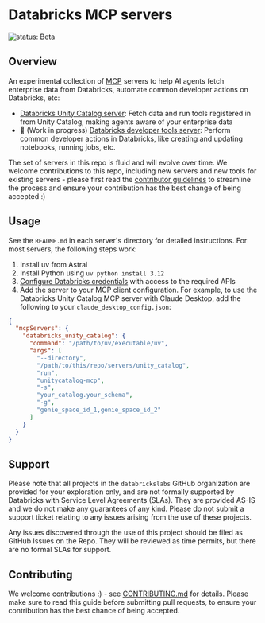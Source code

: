 # Databricks MCP servers
![status: Beta](https://img.shields.io/badge/status-Beta-yellow?style=flat-square&logo=databricks)

## Overview
An experimental collection of [MCP](https://modelcontextprotocol.io/introduction) servers to help AI agents fetch enterprise data from Databricks, automate common developer actions on Databricks, etc:

* [Databricks Unity Catalog server](./servers/unity_catalog/README.md): Fetch data and run tools registered in from Unity Catalog, making agents aware of your enterprise data
* 🚧 (Work in progress) [Databricks developer tools server](./servers/developer_tools/README.md): Perform common developer actions in Databricks, like creating and updating notebooks, running jobs, etc.

The set of servers in this repo is fluid and will evolve over time. We welcome contributions to this repo, including new servers and new tools for existing servers - please first
read the [contributor guidelines](CONTRIBUTING.md) to streamline the process and ensure your contribution has the
best change of being accepted :)

## Usage
See the `README.md` in each server's directory for detailed instructions.
For most servers, the following steps work: 

1. Install uv from Astral
1. Install Python using `uv python install 3.12`
1. [Configure Databricks credentials](https://docs.databricks.com/aws/en/dev-tools/cli/authentication) with access to the required APIs
1. Add the server to your MCP client configuration. For example, to use the Databricks Unity Catalog MCP server with Claude Desktop, add the following to your `claude_desktop_config.json`:

```json
{
  "mcpServers": {
    "databricks_unity_catalog": {
      "command": "/path/to/uv/executable/uv",
      "args": [
        "--directory",
        "/path/to/this/repo/servers/unity_catalog",
        "run",
        "unitycatalog-mcp",
        "-s",
        "your_catalog.your_schema",
        "-g",
        "genie_space_id_1,genie_space_id_2"
      ]
    }
  }
}
```

## Support
Please note that all projects in the `databrickslabs` GitHub organization are provided for your exploration only, and are not formally supported by Databricks with Service Level Agreements (SLAs).  They are provided AS-IS and we do not make any guarantees of any kind.  Please do not submit a support ticket relating to any issues arising from the use of these projects.

Any issues discovered through the use of this project should be filed as GitHub Issues on the Repo.  They will be reviewed as time permits, but there are no formal SLAs for support.

## Contributing

We welcome contributions :) - see [CONTRIBUTING.md](./CONTRIBUTING.md) for details. Please make sure to read this guide before 
submitting pull requests, to ensure your contribution has the best chance of being accepted.
